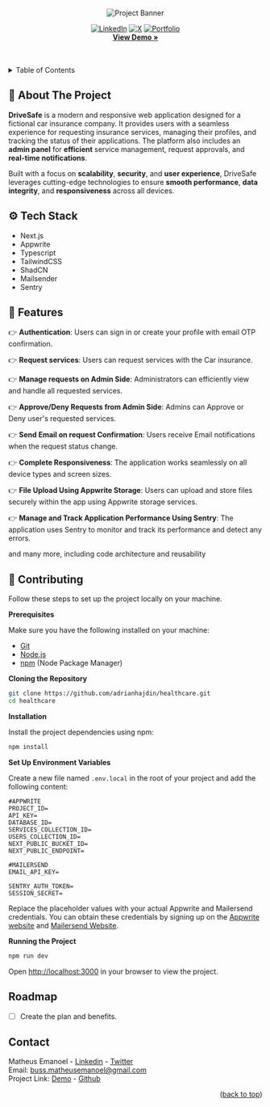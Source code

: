 <a id="readme-top"></a>


<div align="center">
  <br />
  <img src="https://github.com/user-attachments/assets/0e2f6590-11f8-43d0-bc57-5e9e8aa028bc" alt="Project Banner">

[![LinkedIn](https://img.shields.io/badge/LinkedIn-0077B5?style=for-the-badge&logo=linkedin&logoColor=white)](https://www.linkedin.com/in/matheusemanoeldev/)
[![X](https://img.shields.io/badge/X-000?style=for-the-badge&logo=x)](https://x.com/OrionTH1)
[![Portfolio](https://img.shields.io/badge/Portfolio-FF5722?style=for-the-badge&logo=todoist&logoColor=white)](https://portfólio.com)
<br/>
<a href="https://drive-safe-car.vercel.app/"><strong>View Demo »</strong></a>  
</div>

<br/>
<br/>
<!-- TABLE OF CONTENTS -->
<details>
  <summary>Table of Contents</summary>
  <ol>
    <li>
      <a href="#about-the-project">About The Project</a>
      <ul>
        <li><a href="#built-with">Tech Stack</a></li>
      </ul>
      <ul>
        <li><a href="#features">Features</a></li>
      </ul>
    </li>
    <li>
      <a href="#contributing">Contributing</a>
    </li>
    <li><a href="#roadmap">Roadmap</a></li>
    <li><a href="#contact">Contact</a></li>
  </ol>
</details>


<!-- ABOUT THE PROJECT -->
## <a name="about-the-project">📢 About The Project</a>


**DriveSafe** is a modern and responsive web application designed for a fictional car insurance company. It provides users with a seamless experience for requesting insurance services, managing their profiles, and tracking the status of their applications. The platform also includes an **admin panel** for **efficient** service management, request approvals, and **real-time notifications**.

Built with a focus on **scalability**, **security**, and **user experience**, DriveSafe leverages cutting-edge technologies to ensure **smooth performance**, **data integrity**, and **responsiveness** across all devices.


## <a name="built-with">⚙️ Tech Stack</a>

- Next.js
- Appwrite
- Typescript
- TailwindCSS
- ShadCN
- Mailsender
- Sentry

## <a name="features">🔋 Features</a>

👉 **Authentication**: Users can sign in or create your profile with email OTP confirmation.

👉 **Request services**: Users can request services with the Car insurance.

👉 **Manage requests on Admin Side**: Administrators can efficiently view and handle all requested services.

👉 **Approve/Deny Requests from Admin Side**: Admins can Approve or Deny user's requested services.

👉 **Send Email on request Confirmation**: Users receive Email notifications when the request status change.

👉 **Complete Responsiveness**: The application works seamlessly on all device types and screen sizes.

👉 **File Upload Using Appwrite Storage**: Users can upload and store files securely within the app using Appwrite storage services.

👉 **Manage and Track Application Performance Using Sentry**: The application uses Sentry to monitor and track its performance and detect any errors.

and many more, including code architecture and reusability

## <a name="contributing">🤸 Contributing</a>

Follow these steps to set up the project locally on your machine.

**Prerequisites**

Make sure you have the following installed on your machine:

- [Git](https://git-scm.com/)
- [Node.js](https://nodejs.org/en)
- [npm](https://www.npmjs.com/) (Node Package Manager)

**Cloning the Repository**
  
```bash
git clone https://github.com/adrianhajdin/healthcare.git
cd healthcare
```

**Installation**

Install the project dependencies using npm:

```bash
npm install
```

**Set Up Environment Variables**

Create a new file named `.env.local` in the root of your project and add the following content:

```env
#APPWRITE
PROJECT_ID=
API_KEY=
DATABASE_ID=
SERVICES_COLLECTION_ID=
USERS_COLLECTION_ID=
NEXT_PUBLIC_BUCKET_ID=
NEXT_PUBLIC_ENDPOINT=

#MAILERSEND
EMAIL_API_KEY=

SENTRY_AUTH_TOKEN=
SESSION_SECRET=
```

Replace the placeholder values with your actual Appwrite and Mailersend credentials. You can obtain these credentials by signing up on the [Appwrite website](https://appwrite.io/) and [Mailersend Website](https://www.mailersend.com/).

**Running the Project**

```bash
npm run dev
```

Open [http://localhost:3000](http://localhost:3000) in your browser to view the project.


<!-- ROADMAP -->
## Roadmap

- [ ] Create the plan and benefits.


## Contact

Matheus Emanoel - [Linkedin](https://www.linkedin.com/in/matheusemanoeldev/) - [Twitter](https://twitter.com/OrionTH1) <br/>
Email: buss.matheusemanoel@gmail.com<br/>
Project Link: [Demo](https://drive-safe-car.vercel.app/) - [Github](https://github.com/OrionTH1/DriveSafe)

<p align="right">(<a href="#readme-top">back to top</a>)</p>
